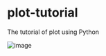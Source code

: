 # plot-tutorial
The tutorial of plot using Python

![image](https://github.com/Mooooony/plot-tutorial/pictures/figure_1.png )

